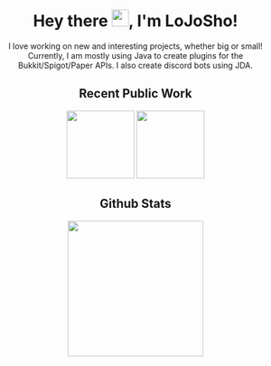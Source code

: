 <h1 align="center"> Hey there <img src="https://raw.githubusercontent.com/MartinHeinz/MartinHeinz/master/wave.gif" width="30px">, I'm LoJoSho! </h1>

<p align="center">
I love working on new and interesting projects, whether big or small! Currently, I am mostly using Java to create plugins for the Bukkit/Spigot/Paper APIs. I also create discord bots using JDA.
</p>
 
<h2 align="center">Recent Public Work</h2>
<p align="center">
<img height="120em" src=https://github-readme-stats.vercel.app/api/pin/?username=LoJoSho&show_icons=true&bg_color=30,e96443,904e95&title_color=fff&text_color=fff&repo=EcoMythic />
<img height="120em" src=https://github-readme-stats.vercel.app/api/pin/?username=LoJoSho&show_icons=true&bg_color=30,e96443,904e95&title_color=fff&text_color=fff&repo=SimplisticPing />
</p>


<h2 align="center">Github Stats</h2>
<p align="center">
<img height="240em" src=https://github-readme-stats.vercel.app/api?username=LoJoSho&count_private=true&show_icons=true&bg_color=30,e96443,904e95&title_color=fff&text_color=fff />
</p>
